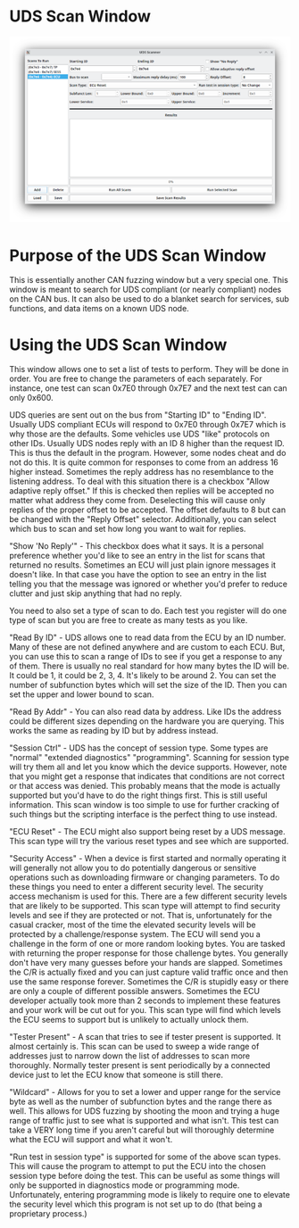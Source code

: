 UDS Scan Window
=================

![UDS Scan Window](./images/UDS_Scanner.png)

Purpose of the UDS Scan Window
===============================

This is essentially another CAN fuzzing window but a very special one. This window is meant to search for UDS compliant (or nearly compliant) nodes on the CAN bus. It can also be used to do a blanket search for services, sub functions, and data items on a known UDS node.


Using the UDS Scan Window
==========================

This window allows one to set a list of tests to perform. They will be done in order. You are free to change the parameters of each separately. For instance, one test can scan 0x7E0 through 0x7E7 and the next test can can only 0x600.

UDS queries are sent out on the bus from "Starting ID" to "Ending ID". Usually UDS compliant ECUs will respond to 0x7E0 through 0x7E7 which is why those are the defaults. Some vehicles use UDS "like" protocols on other IDs. Usually UDS nodes reply with an ID 8 higher than the request ID. This is thus the default in the program. However, some nodes cheat and do not do this. It is quite common for responses to come from an address 16 higher instead. Sometimes the reply address has no resemblance to the listening address. To deal with this situation there is a checkbox "Allow adaptive reply offset." If this is checked then replies will be accepted no matter what address they come from. Deselecting this will cause only replies of the proper offset to be accepted. The offset defaults to 8 but can be changed with the "Reply Offset" selector. Additionally, you can select which bus to scan and set how long you want to wait for replies. 

"Show 'No Reply'" - This checkbox does what it says. It is a personal preference whether you'd like to see an entry in the list for scans that returned no results. Sometimes an ECU will just plain ignore messages it doesn't like. In that case you have the option to see an entry in the list telling you that the message was ignored or whether you'd prefer to reduce clutter and just skip anything that had no reply.

You need to also set a type of scan to do. Each test you register will do one type of scan but you are free to create as many tests as you like.

"Read By ID" - UDS allows one to read data from the ECU by an ID number. Many of these are not defined anywhere and are custom to each ECU. But, you can use this to scan a range of IDs to see if you get a response to any of them. There is usually no real standard for how many bytes the ID will be. It could be 1, it could be 2, 3, 4. It's likely to be around 2. You can set the number of subfunction bytes which will set the size of the ID. Then you can set the upper and lower bound to scan.

"Read By Addr" - You can also read data by address. Like IDs the address could be different sizes depending on the hardware you are querying. This works the same as reading by ID but by address instead.

"Session Ctrl" - UDS has the concept of session type. Some types are "normal" "extended diagnostics" "programming". Scanning for session type will try them all and let you know which the device supports. However, note that you might get a response that indicates that conditions are not correct or that access was denied. This probably means that the mode is actually supported but you'd have to do the right things first. This is still useful information. This scan window is too simple to use for further cracking of such things but the scripting interface is the perfect thing to use instead. 

"ECU Reset" - The ECU might also support being reset by a UDS message. This scan type will try the various reset types and see which are supported.

"Security Access" - When a device is first started and normally operating it will generally not allow you to do potentially dangerous or sensitive operations such as downloading firmware or changing parameters. To do these things you need to enter a different security level. The security access mechanism is used for this. There are a few different security levels that are likely to be supported. This scan type will attempt to find security levels and see if they are protected or not. That is, unfortunately for the casual cracker, most of the time the elevated security levels will be protected by a challenge/response system. The ECU will send you a challenge in the form of one or more random looking bytes. You are tasked with returning the proper response for those challenge bytes. You generally don't have very many guesses before your hands are slapped. Sometimes the C/R is actually fixed and you can just capture valid traffic once and then use the same response forever. Sometimes the C/R is stupidly easy or there are only a couple of different possible answers. Sometimes the ECU developer actually took more than 2 seconds to implement these features and your work will be cut out for you. This scan type will find which levels the ECU seems to support but is unlikely to actually unlock them.

"Tester Present" - A scan that tries to see if tester present is supported. It almost certainly is. This scan can be used to sweep a wide range of addresses just to narrow down the list of addresses to scan more thoroughly. Normally tester present is sent periodically by a connected device just to let the ECU know that someone is still there.

"Wildcard" - Allows for you to set a lower and upper range for the service byte as well as the number of subfunction bytes and the range there as well. This allows for UDS fuzzing by shooting the moon and trying a huge range of traffic just to see what is supported and what isn't. This test can take a VERY long time if you aren't careful but will thoroughly determine what the ECU will support and what it won't.

"Run test in session type" is supported for some of the above scan types. This will cause the program to attempt to put the ECU into the chosen session type before doing the test. This can be useful as some things will only be supported in diagnostics mode or programming mode. Unfortunately, entering programming mode is likely to require one to elevate the security level which this program is not set up to do (that being a proprietary process.)
